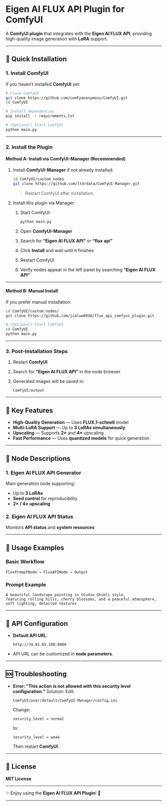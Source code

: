 # Eigen AI FLUX API Plugin for ComfyUI

A **ComfyUI plugin** that integrates with the **Eigen AI FLUX API**, providing high-quality image generation with **LoRA** support.

---

## 🚀 Quick Installation

### 1. Install ComfyUI

If you haven’t installed **ComfyUI** yet:

```bash
# Clone ComfyUI
git clone https://github.com/comfyanonymous/ComfyUI.git
cd ComfyUI

# Install dependencies
pip install -r requirements.txt

# (Optional) Start ComfyUI
python main.py
```

---

### 2. Install the Plugin

#### Method A: Install via ComfyUI-Manager (Recommended)

1. Install **ComfyUI-Manager** if not already installed:

   ```bash
   cd ComfyUI/custom_nodes
   git clone https://github.com/ltdrdata/ComfyUI-Manager.git
   ```

   > Restart ComfyUI after installation.

2. Install this plugin via Manager:

   1. Start ComfyUI:

      ```bash
      python main.py
      ```
   2. Open **ComfyUI-Manager**
   3. Search for **“Eigen AI FLUX API”** or **“flux api”**
   4. Click **Install** and wait until it finishes
   5. Restart ComfyUI
   6. Verify nodes appear in the left panel by searching **“Eigen AI FLUX API”**

---

#### Method B: Manual Install

If you prefer manual installation:

```bash
cd ComfyUI/custom_nodes/
git clone https://github.com/jialuw0830/flux_api_comfyui_plugin.git

# (Optional) Start ComfyUI
cd ComfyUI
python main.py
```

---

### 3. Post-Installation Steps

1. Restart **ComfyUI**
2. Search for **“Eigen AI FLUX API”** in the node browser
3. Generated images will be saved in:

   ```
   ComfyUI/output
   ```

---

## 🎨 Key Features

* **High-Quality Generation** — Uses **FLUX.1-schnell** model
* **Multi-LoRA Support** — Up to **3 LoRAs simultaneously**
* **Upscaling** — Supports **2×** and **4×** upscaling
* **Fast Performance** — Uses **quantized models** for quick generation

---

## 🔧 Node Descriptions

### 1. Eigen AI FLUX API Generator

Main generation node supporting:

* Up to **3 LoRAs**
* **Seed control** for reproducibility
* **2× / 4× upscaling**

### 2. Eigen AI FLUX API Status

Monitors **API status** and **system resources**

---

## 📝 Usage Examples

### Basic Workflow

```
FluxPromptNode → FluxAPINode → Output
```

### Prompt Example

```
A beautiful landscape painting in Studio Ghibli style, 
featuring rolling hills, cherry blossoms, and a peaceful atmosphere, 
soft lighting, detailed textures
```

---

## 🔗 API Configuration

* **Default API URL**:

  ```
  http://74.81.65.108:8000
  ```
* API URL can be customized in **node parameters**.

---

## 🆘 Troubleshooting

* **Error: "This action is not allowed with this security level configuration."**
  Solution:
  Edit:

  ```
  ComfyUI/user/default/ComfyUI-Manager/config.ini
  ```

  Change:

  ```
  security_level = normal
  ```

  to:

  ```
  security_level = weak
  ```

  Then restart **ComfyUI**.

---

## 📄 License

**MIT License**

---

✨ Enjoy using the **Eigen AI FLUX API Plugin**! 🎨

---

